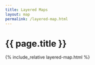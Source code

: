 ```yaml
---
title: Layered Maps
layout: map
permalink: /layered-map.html
---
```


# {{ page.title }}

<div id="layered" class="mb-2">
{% include_relative layered-map.html %}
<div id="map" class="mt-2"></div>
</div>